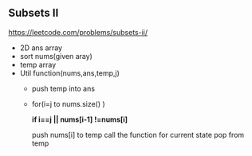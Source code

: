 ## Subsets II
https://leetcode.com/problems/subsets-ii/

* 2D ans array
* sort nums(given aray)
* temp array
* Util function(nums,ans,temp,j)
  * push temp into ans
  * for(i=j to nums.size() )
    
    <b>if i==j || nums[i-1] !=nums[i]</b>
    
    push nums[i] to temp
    call the function for current state
    pop from temp
 
